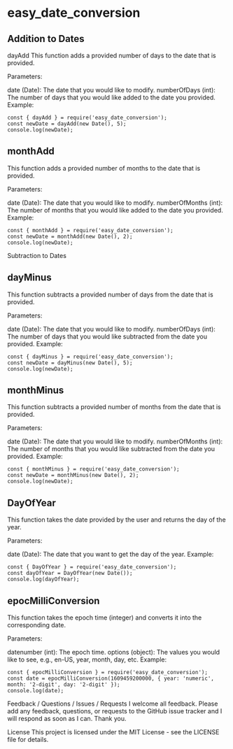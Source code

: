 # easy_date_conversion

## Addition to Dates
dayAdd
This function adds a provided number of days to the date that is provided.

Parameters:

date (Date): The date that you would like to modify.
numberOfDays (int): The number of days that you would like added to the date you provided.
Example:
```
const { dayAdd } = require('easy_date_conversion');
const newDate = dayAdd(new Date(), 5);
console.log(newDate);
```

## monthAdd
This function adds a provided number of months to the date that is provided.

Parameters:

date (Date): The date that you would like to modify.
numberOfMonths (int): The number of months that you would like added to the date you provided.
Example:

```
const { monthAdd } = require('easy_date_conversion');
const newDate = monthAdd(new Date(), 2);
console.log(newDate);
```

Subtraction to Dates

## dayMinus
This function subtracts a provided number of days from the date that is provided.

Parameters:

date (Date): The date that you would like to modify.
numberOfDays (int): The number of days that you would like subtracted from the date you provided.
Example:
```
const { dayMinus } = require('easy_date_conversion');
const newDate = dayMinus(new Date(), 5);
console.log(newDate);
```

## monthMinus
This function subtracts a provided number of months from the date that is provided.

Parameters:

date (Date): The date that you would like to modify.
numberOfMonths (int): The number of months that you would like subtracted from the date you provided.
Example:
```
const { monthMinus } = require('easy_date_conversion');
const newDate = monthMinus(new Date(), 2);
console.log(newDate);
```


## DayOfYear
This function takes the date provided by the user and returns the day of the year.

Parameters:

date (Date): The date that you want to get the day of the year.
Example:
```
const { DayOfYear } = require('easy_date_conversion');
const dayOfYear = DayOfYear(new Date());
console.log(dayOfYear);
```


## epocMilliConversion
This function takes the epoch time (integer) and converts it into the corresponding date.

Parameters:

datenumber (int): The epoch time.
options (object): The values you would like to see, e.g., en-US, year, month, day, etc.
Example:
```
const { epocMilliConversion } = require('easy_date_conversion');
const date = epocMilliConversion(1609459200000, { year: 'numeric', month: '2-digit', day: '2-digit' });
console.log(date);
```

Feedback / Questions / Issues / Requests
I welcome all feedback. Please add any feedback, questions, or requests to the GitHub issue tracker and I will respond as soon as I can. Thank you.

License
This project is licensed under the MIT License - see the LICENSE file for details.